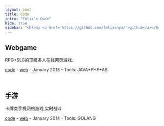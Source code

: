 ```yaml
---
layout: post
title: Code
intro: "Felix's Code"
hide: true
sidebar: "<h4>my <a href='https://github.com/felixanya/'>github</a></h4>"
---
```


## Webgame

RPG+SLG的顶级多人在线网页游戏.

[code](https://github.com/felixanya) - [web](https://github.com/felixanya) - January 2013 - Tools: JAVA+PHP+AS

<br/>

## 手游

卡牌类手机网络游戏,实时战斗

[code](https://github.com/felixanya) - [web](https://github.com/felixanya) - January 2014 - Tools: GOLANG

<br/>
